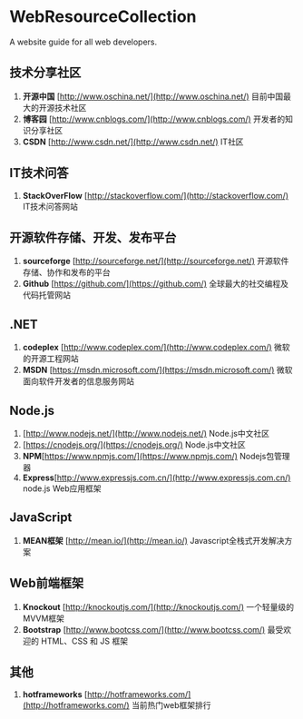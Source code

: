 # WebResourceCollection
A website guide for all web developers.

## 技术分享社区
1. **开源中国** [http://www.oschina.net/](http://www.oschina.net/) 目前中国最大的开源技术社区
2. **博客园** [http://www.cnblogs.com/](http://www.cnblogs.com/) 开发者的知识分享社区
3. **CSDN** [http://www.csdn.net/](http://www.csdn.net/) IT社区

## IT技术问答
1. **StackOverFlow** [http://stackoverflow.com/](http://stackoverflow.com/) IT技术问答网站

## 开源软件存储、开发、发布平台
1. **sourceforge** [http://sourceforge.net/](http://sourceforge.net/) 开源软件存储、协作和发布的平台
2. **Github** [https://github.com/](https://github.com/) 全球最大的社交编程及代码托管网站

## .NET
1. **codeplex** [http://www.codeplex.com/](http://www.codeplex.com/) 微软的开源工程网站
2. **MSDN** [https://msdn.microsoft.com/](https://msdn.microsoft.com/) 微软面向软件开发者的信息服务网站

## Node.js
1. [http://www.nodejs.net/](http://www.nodejs.net/) Node.js中文社区
2. [https://cnodejs.org/](https://cnodejs.org/) Node.js中文社区
3. **NPM**[https://www.npmjs.com/](https://www.npmjs.com/) Nodejs包管理器
4. **Express**[http://www.expressjs.com.cn/](http://www.expressjs.com.cn/) node.js Web应用框架

## JavaScript 
1. **MEAN框架** [http://mean.io/](http://mean.io/) Javascript全栈式开发解决方案

## Web前端框架
1. **Knockout** [http://knockoutjs.com/](http://knockoutjs.com/) 一个轻量级的MVVM框架
2. **Bootstrap** [http://www.bootcss.com/](http://www.bootcss.com/) 最受欢迎的 HTML、CSS 和 JS 框架

## 其他
1. **hotframeworks** [http://hotframeworks.com/](http://hotframeworks.com/) 当前热门web框架排行
